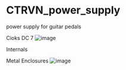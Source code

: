 # CTRVN_power_supply
power supply for guitar pedals

Cioks DC 7
![image](https://github.com/antarix1/CTRVN_power_supply/assets/157115502/2bca01e0-0c09-44cf-9cae-306c0c4b510a)

Internals


Metal Enclosures
![image](https://github.com/antarix1/CTRVN_power_supply/assets/157115502/167d5db2-1590-4650-9e9d-9a78be823d01)
